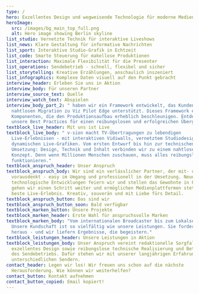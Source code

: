 ```yaml
---
type: /
hero: Exzellentes Design und wegweisende Technologie für moderne Medienproduktionen
heroImage:
  src: /images/bg_main_top_full.png
  alt: Hero image showing Berlin skyline
list_studio: Vernetzte Technik für interaktive Liveshows
list_news: Klare Gestaltung für informative Nachrichten
list_sport: Interaktive Studio-Grafik in Echtzeit
list_code: Smarte Steuerung für makellose Produktionen
list_interaction: Maximale Flexibilität für die Presenter
list_operations: Sendebetrieb - schnell, flexibel und sicher
list_storytelling: Kreative Erzählungen, anschaulich inszeniert
list_infographics: Komplexe Daten visuell auf den Punkt gebracht
interview_header: Erleben Sie uns in Aktion
interview_body: Für unseren Partner
interview_source_text: Quelle
interview_watch_text: Abspielen
interview_body_part_2: " haben wir ein Framework entwickelt, das Kunden bei der
  nahtlosen Migration zu Viz Pilot Edge unterstützt. Dieses Framework enthält
  Komponenten, die den Produktionsaufbau erheblich beschleunigen. Entdecken Sie
  unsere Best Practices für einen reibungslosen und erfolgreichen Übergang."
textblock_live_header: Mit uns ist Live
textblock_live_body: " v-sion macht TV-Übertragungen zu lebendigen
  Live-Erlebnissen - mit interaktiven Vidiwalls, vernetztem Studiodesign und
  dynamischen Live-Grafiken. Vom ersten Entwurf bis hin zur technischen
  Umsetzung: Design, Technik und Inhalt verbinden wir zu einem nahtlosen
  Konzept. Denn wenn Millionen Menschen zuschauen, muss alles reibungslos
  funktionieren."
textblock_anspruch_header: Unser Anspruch
textblock_anspruch_body: Wir sind ein verlässlicher Partner, der mit- und
  vorausdenkt - easy im Umgang und professionell in der Umsetzung. Neue
  technologische Entwicklungen feiern wir und stellen das Gewohnte in Frage. So
  gehen wir einen Schritt weiter und ermöglichen Medienplattformen stets das
  beste Live-Erlebnis. Kreativ, souverän und mit Liebe fürs Detail.
textblock_anspruch_button: Das sind wir
textblock_anspruch_button_soon: Bald verfügbar
textblock_marken_button: Unsere Projekte
textblock_marken_header: Erste Wahl für anspruchsvolle Marken
textblock_marken_body: "Vom internationalen Broadcaster bis zum Lokalsender:
  Unsere Kundschaft ist so vielfältig wie unsere Leistungen. Sie fordert uns
  heraus - und wir liefern Ergebnisse, die begeistern."
textblock_leistungen_header: Unsere Leistungen in Aktion
textblock_leistungen_body: Unser Anspruch vereint redaktionelle Sorgfalt,
  exzellentes Design sowie reibungslose technische Realisierung und Betreuung
  des Sendebetriebs. Dafür stehen wir mit unserer langjährigen Erfahrung mit
  unterschiedlichen Sendern.
contact_header: Legen wir los! Wir freuen uns schon auf die nächste
  Herausforderung. Wie können wir weiterhelfen?
contact_button: Kontakt aufnehmen
contact_button_copied: Email kopiert!
---
```

